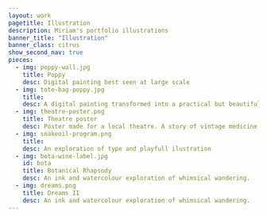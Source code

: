 ```yaml
---
layout: work
pagetitle: Illustration
description: Miriam's portfolio illustrations
banner_title: "Illustration"
banner_class: citrus
show_second_nav: true
pieces:
  - img: poppy-wall.jpg
    title: Poppy
    desc: Digital painting best seen at large scale
  - img: tote-bag-poppy.jpg
    title:
    desc: A digital painting transformed into a practical but beautiful tote-bag. Grocery shopping has never looked so good!
  - img: theatre-poster.png
    title: Theatre poster
    desc: Poster made for a local theatre. A story of vintage medicine and snakelike caniving...
  - img: snakeoil-program.png
    title:
    desc: An exploration of type and playfull ilustration
  - img: bota-wine-label.jpg
    id: bota
    title: Botanical Rhapsody
    desc: An ink and watercolour exploration of whimsical wandering.
  - img: dreams.png
    title: Dreams II
    desc: An ink and watercolour exploration of whimsical wandering.
---
```

